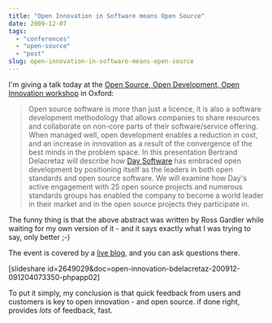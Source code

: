```yaml
---
title: "Open Innovation in Software means Open Source"
date: 2009-12-07
tags: 
  - "conferences"
  - "open-source"
  - "post"
slug: open-innovation-in-software-means-open-source
---
```


I'm giving a talk today at the [Open Source, Open Development, Open Innovation workshop](http://www.oss-watch.ac.uk/events/2009-12-07_business/programme.xml) in Oxford:

> Open source software is more than just a licence, it is also a software development methodology that allows companies to share resources and collaborate on non-core parts of their software/service offering. When managed well, open development enables a reduction in cost, and an increase in innovation as a result of the convergence of the best minds in the problem space. In this presentation Bertrand Delacretaz will describe how [Day Software](http://www.day.com) has embraced open development by positioning itself as the leaders in both open standards and open source software. We will examine how Day's active engagement with 25 open source projects and numerous standards groups has enabled the company to become a world leader in their market and in the open source projects they participate in.

The funny thing is that the above abstract was written by Ross Gardler while waiting for my own version of it - and it says exactly what I was trying to say, only better ;-)

The event is covered by a [live blog](http://www.coveritlive.com/index2.php/option=com_altcaster/task=viewaltcast/altcast_code=a3264d23fa/height=550/width=470), and you can ask questions there.

\[slideshare id=2649029&doc=open-innovation-bdelacretaz-200912-091204073350-phpapp02\]

To put it simply, my conclusion is that quick feedback from users and customers is key to open innovation - and open source. if done right, provides _lots_ of feedback, fast.
